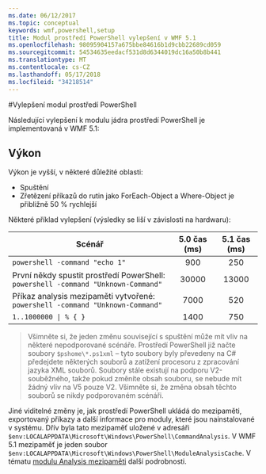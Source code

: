 ```yaml
---
ms.date: 06/12/2017
ms.topic: conceptual
keywords: wmf,powershell,setup
title: Modul prostředí PowerShell vylepšení v WMF 5.1
ms.openlocfilehash: 98095904157a675bbe84616b1d9cbb22689cd059
ms.sourcegitcommit: 54534635eedacf531d8d6344019dc16a50b8b441
ms.translationtype: MT
ms.contentlocale: cs-CZ
ms.lasthandoff: 05/17/2018
ms.locfileid: "34218514"
---
```

#<a name="powershell-engine-improvements"></a>Vylepšení modul prostředí PowerShell

Následující vylepšení k modulu jádra prostředí PowerShell je implementovaná v WMF 5.1:


## <a name="performance"></a>Výkon ##

Výkon je vyšší, v některé důležité oblasti:

- Spuštění
- Zřetězení příkazů do rutin jako ForEach-Object a Where-Object je přibližně 50 % rychlejší

Některé příklad vylepšení (výsledky se liší v závislosti na hardwaru):

| Scénář | 5.0 čas (ms) | 5.1 čas (ms) |
| -------- | :---------------: | :---------------: |
| `powershell -command "echo 1"` | 900 | 250 |
| První někdy spustit prostředí PowerShell: `powershell -command "Unknown-Command"` | 30000 | 13000 |
| Příkaz analysis mezipaměti vytvořené: `powershell -command "Unknown-Command"` | 7000 | 520 |
| <code>1..1000000 &#124; % { }</code> | 1400 | 750 |

> Všimněte si, že jeden změnu související s spuštění může mít vliv na některé nepodporované scénáře.
> Prostředí PowerShell již načte soubory `$pshome\*.ps1xml` – tyto soubory byly převedeny na C# předejdete některých souborů a zatížení procesoru z zpracování jazyka XML souborů.
Soubory stále existují na podporu V2-souběžného, takže pokud změníte obsah souboru, se nebude mít žádný vliv na V5 pouze V2.
Všimněte si, že změna obsah těchto souborů se nikdy podporovaném scénáři.

Jiné viditelné změny je, jak prostředí PowerShell ukládá do mezipaměti, exportovaný příkazy a další informace pro moduly, které jsou nainstalované v systému.
Dřív byla tato mezipaměť uložené v adresáři `$env:LOCALAPPDATA\Microsoft\Windows\PowerShell\CommandAnalysis`.
V WMF 5.1 mezipaměť je jeden soubor `$env:LOCALAPPDATA\Microsoft\Windows\PowerShell\ModuleAnalysisCache`.
V tématu [modulu Analysis mezipaměti](scenarios-features.md#module-analysis-cache) další podrobnosti.
